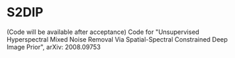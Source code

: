 # S2DIP
(Code will be available after acceptance)
Code for "Unsupervised Hyperspectral Mixed Noise Removal Via Spatial-Spectral Constrained Deep Image Prior", arXiv: 2008.09753

